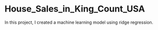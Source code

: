 # House_Sales_in_King_Count_USA
In this project, I created a machine learning model using ridge regression. 
